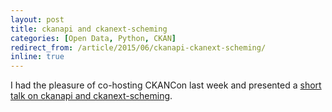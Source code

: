 ```yaml
---
layout: post
title: ckanapi and ckanext-scheming
categories: [Open Data, Python, CKAN]
redirect_from: /article/2015/06/ckanapi-ckanext-scheming/
inline: true
---
```


I had the pleasure of co-hosting CKANCon last week and presented a [short talk on ckanapi and ckanext-scheming](https://github.com/wardi/ckancon2015/raw/master/ckancon2015.pdf).
